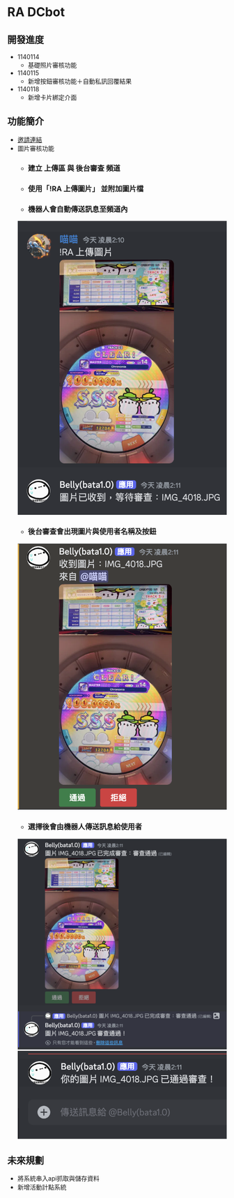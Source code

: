 # RA DCbot
## 開發進度
- 1140114
  - 基礎照片審核功能
- 1140115
  - 新增按鈕審核功能＋自動私訊回覆結果
- 1140118
  - 新增卡片綁定介面
## 功能簡介
- [邀請連結](https://discord.com/oauth2/authorize?client_id=746717105206067302)
- 圖片審核功能
  - ### 建立 上傳區 與 後台審查 頻道
  - ### 使用「!RA 上傳圖片」 並附加圖片檔
  - ### 機器人會自動傳送訊息至頻道內
  ![](https://github.com/ElvisLo030/RA-bot/blob/main/photo/001.png)
  - ### 後台審查會出現圖片與使用者名稱及按鈕
  ![](https://github.com/ElvisLo030/RA-bot/blob/main/photo/002.png)
  - ### 選擇後會由機器人傳送訊息給使用者
  ![](https://github.com/ElvisLo030/RA-bot/blob/main/photo/003.png)
  ![](https://github.com/ElvisLo030/RA-bot/blob/main/photo/004.png)
## 未來規劃
- 將系統串入api抓取與儲存資料
- 新增活動計點系統
